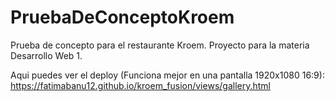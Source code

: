 # PruebaDeConceptoKroem
Prueba de concepto para el restaurante Kroem.
Proyecto para la materia Desarrollo Web 1.

Aqui puedes ver el deploy (Funciona mejor en una pantalla 1920x1080 16:9):
https://fatimabanu12.github.io/kroem_fusion/views/gallery.html